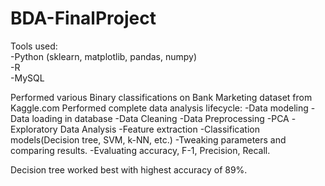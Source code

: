 # BDA-FinalProject

Tools used:  
-Python (sklearn, matplotlib, pandas, numpy)  
-R  
-MySQL

Performed various Binary classifications on Bank Marketing dataset from Kaggle.com
Performed complete data analysis lifecycle:
-Data modeling
-Data loading in database
-Data Cleaning
-Data Preprocessing
-PCA
-Exploratory Data Analysis
-Feature extraction
-Classification models(Decision tree, SVM, k-NN, etc.)
-Tweaking parameters and comparing results.
-Evaluating accuracy, F-1, Precision, Recall.

Decision tree worked best with highest accuracy of 89%.



